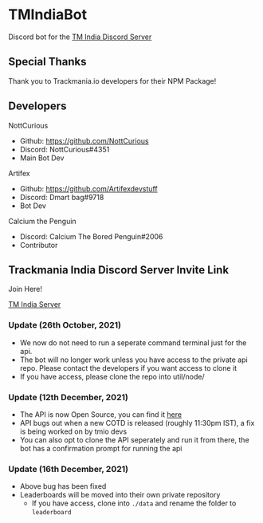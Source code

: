 # TMIndiaBot

Discord bot for the [TM India Discord Server](https://discord.gg/aztYuhWxgU "TM India Discord invite")

## Special Thanks
Thank you to Trackmania.io developers for their NPM Package!

## Developers

NottCurious

* Github: <https://github.com/NottCurious>
* Discord: NottCurious#4351
* Main Bot Dev

Artifex

* Github: <https://github.com/Artifexdevstuff>
* Discord: Dmart bag#9718
* Bot Dev

Calcium the Penguin

* Discord: Calcium The Bored Penguin#2006
* Contributor

## Trackmania India Discord Server Invite Link

Join Here!

[TM India Server](https://discord.gg/aztYuhWxgU)

### Update (26th October, 2021)
* We now do not need to run a seperate command terminal just for the api.
* The bot will no longer work unless you have access to the private api repo. Please contact the developers if you want access to clone it
* If you have access, please clone the repo into util/node/

### Update (12th December, 2021)
* The API is now Open Source, you can find it [here](https://github.com/artifexdevstuff/TMIndiaBotApi "TMIndiaBotApi Github Link")
* API bugs out when a new COTD is released (roughly 11:30pm IST), a fix is being worked on by tmio devs
* You can also opt to clone the API seperately and run it from there, the bot has a confirmation prompt for running the api

### Update (16th December, 2021)
* Above bug has been fixed
* Leaderboards will be moved into their own private repository
    * If you have access, clone into `./data` and rename the folder to `leaderboard`